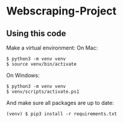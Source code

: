 # Webscraping-Project

## Using this code

Make a virtual environment:
On Mac:

```
$ python3 -m venv venv
$ source venv/bin/activate
```

On Windows:
```
$ python3 -m venv venv
$ venv/scripts/activate.ps1
```

And make sure all packages are up to date:

```
(venv) $ pip3 install -r requirements.txt
```
